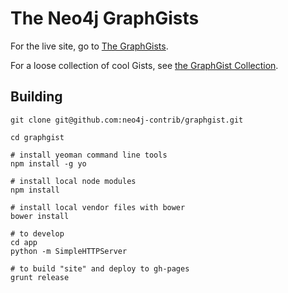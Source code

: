 The Neo4j GraphGists
====================

For the live site, go to [The GraphGists](http://gist.neo4j.org/).

For a loose collection of cool Gists, see [the GraphGist Collection](https://github.com/neo4j-contrib/graphgist/wiki).

Building
-----------

    git clone git@github.com:neo4j-contrib/graphgist.git
    
    cd graphgist
    
    # install yeoman command line tools 
    npm install -g yo
    
    # install local node modules
    npm install
    
    # install local vendor files with bower
    bower install
    
    # to develop
    cd app
    python -m SimpleHTTPServer

    # to build "site" and deploy to gh-pages
    grunt release
